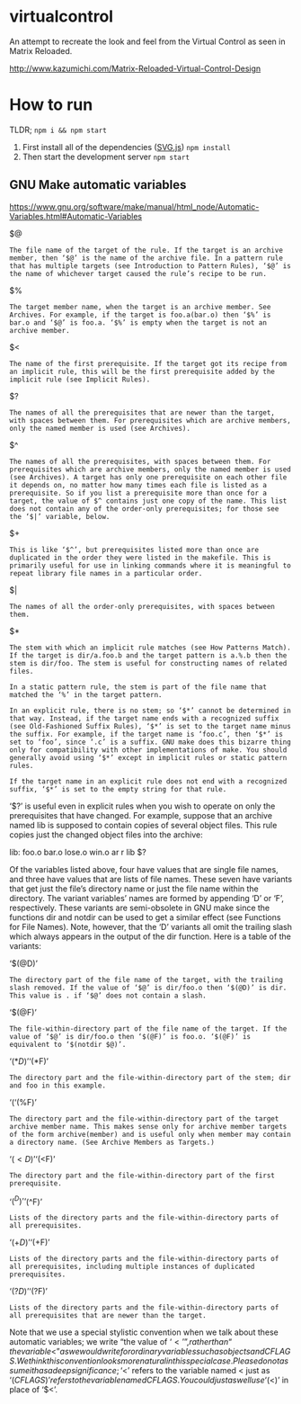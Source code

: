 # virtualcontrol
An attempt to recreate the look and feel from the Virtual Control as seen in Matrix Reloaded.

http://www.kazumichi.com/Matrix-Reloaded-Virtual-Control-Design

# How to run

TLDR; `npm i && npm start`

1. First install all of the dependencies ([SVG.js](http://svgjs.com/)) `npm install`
2. Then start the development server `npm start`



## GNU Make automatic variables
https://www.gnu.org/software/make/manual/html_node/Automatic-Variables.html#Automatic-Variables

$@

    The file name of the target of the rule. If the target is an archive member, then ‘$@’ is the name of the archive file. In a pattern rule that has multiple targets (see Introduction to Pattern Rules), ‘$@’ is the name of whichever target caused the rule’s recipe to be run.
$%

    The target member name, when the target is an archive member. See Archives. For example, if the target is foo.a(bar.o) then ‘$%’ is bar.o and ‘$@’ is foo.a. ‘$%’ is empty when the target is not an archive member.
$<

    The name of the first prerequisite. If the target got its recipe from an implicit rule, this will be the first prerequisite added by the implicit rule (see Implicit Rules).
$?

    The names of all the prerequisites that are newer than the target, with spaces between them. For prerequisites which are archive members, only the named member is used (see Archives).
$^

    The names of all the prerequisites, with spaces between them. For prerequisites which are archive members, only the named member is used (see Archives). A target has only one prerequisite on each other file it depends on, no matter how many times each file is listed as a prerequisite. So if you list a prerequisite more than once for a target, the value of $^ contains just one copy of the name. This list does not contain any of the order-only prerequisites; for those see the ‘$|’ variable, below.
$+

    This is like ‘$^’, but prerequisites listed more than once are duplicated in the order they were listed in the makefile. This is primarily useful for use in linking commands where it is meaningful to repeat library file names in a particular order.
$|

    The names of all the order-only prerequisites, with spaces between them.
$*

    The stem with which an implicit rule matches (see How Patterns Match). If the target is dir/a.foo.b and the target pattern is a.%.b then the stem is dir/foo. The stem is useful for constructing names of related files.

    In a static pattern rule, the stem is part of the file name that matched the ‘%’ in the target pattern.

    In an explicit rule, there is no stem; so ‘$*’ cannot be determined in that way. Instead, if the target name ends with a recognized suffix (see Old-Fashioned Suffix Rules), ‘$*’ is set to the target name minus the suffix. For example, if the target name is ‘foo.c’, then ‘$*’ is set to ‘foo’, since ‘.c’ is a suffix. GNU make does this bizarre thing only for compatibility with other implementations of make. You should generally avoid using ‘$*’ except in implicit rules or static pattern rules.

    If the target name in an explicit rule does not end with a recognized suffix, ‘$*’ is set to the empty string for that rule. 

‘$?’ is useful even in explicit rules when you wish to operate on only the prerequisites that have changed. For example, suppose that an archive named lib is supposed to contain copies of several object files. This rule copies just the changed object files into the archive:

lib: foo.o bar.o lose.o win.o
        ar r lib $?

Of the variables listed above, four have values that are single file names, and three have values that are lists of file names. These seven have variants that get just the file’s directory name or just the file name within the directory. The variant variables’ names are formed by appending ‘D’ or ‘F’, respectively. These variants are semi-obsolete in GNU make since the functions dir and notdir can be used to get a similar effect (see Functions for File Names). Note, however, that the ‘D’ variants all omit the trailing slash which always appears in the output of the dir function. Here is a table of the variants:

‘$(@D)’

    The directory part of the file name of the target, with the trailing slash removed. If the value of ‘$@’ is dir/foo.o then ‘$(@D)’ is dir. This value is . if ‘$@’ does not contain a slash.
‘$(@F)’

    The file-within-directory part of the file name of the target. If the value of ‘$@’ is dir/foo.o then ‘$(@F)’ is foo.o. ‘$(@F)’ is equivalent to ‘$(notdir $@)’.
‘$(*D)’
‘$(*F)’

    The directory part and the file-within-directory part of the stem; dir and foo in this example.
‘$(%D)’
‘$(%F)’

    The directory part and the file-within-directory part of the target archive member name. This makes sense only for archive member targets of the form archive(member) and is useful only when member may contain a directory name. (See Archive Members as Targets.)
‘$(<D)’
‘$(<F)’

    The directory part and the file-within-directory part of the first prerequisite.
‘$(^D)’
‘$(^F)’

    Lists of the directory parts and the file-within-directory parts of all prerequisites.
‘$(+D)’
‘$(+F)’

    Lists of the directory parts and the file-within-directory parts of all prerequisites, including multiple instances of duplicated prerequisites.
‘$(?D)’
‘$(?F)’

    Lists of the directory parts and the file-within-directory parts of all prerequisites that are newer than the target. 

Note that we use a special stylistic convention when we talk about these automatic variables; we write “the value of ‘$<’”, rather than “the variable <” as we would write for ordinary variables such as objects and CFLAGS. We think this convention looks more natural in this special case. Please do not assume it has a deep significance; ‘$<’ refers to the variable named < just as ‘$(CFLAGS)’ refers to the variable named CFLAGS. You could just as well use ‘$(<)’ in place of ‘$<’. 